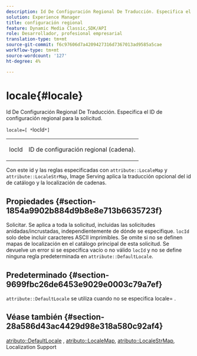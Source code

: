```yaml
---
description: Id De Configuración Regional De Traducción. Especifica el ID de configuración regional para la solicitud.
solution: Experience Manager
title: configuración regional
feature: Dynamic Media Classic,SDK/API
role: Desarrollador, profesional empresarial
translation-type: tm+mt
source-git-commit: f6c97606d7a4209427316d7367013ad9585a5cae
workflow-type: tm+mt
source-wordcount: '127'
ht-degree: 4%

---
```



# locale{#locale}

Id De Configuración Regional De Traducción. Especifica el ID de configuración regional para la solicitud.

`locale=[ *`locId`*]`

<table id="simpletable_C1899AD02C984ED3896B7620916637E7"> 
 <tr class="strow"> 
  <td class="stentry"> <p><span class="codeph"> <span class="varname"> locId</span></span> </p> </td> 
  <td class="stentry"> <p>ID de configuración regional (cadena). </p></td> 
 </tr> 
</table>

Con este id y las reglas especificadas con `attribute::LocaleMap` y `attribute::LocaleStrMap`, Image Serving aplica la traducción opcional del id de catálogo y la localización de cadenas.

## Propiedades {#section-1854a9902b884d9b8e8e713b6635723f}

Solicitar. Se aplica a toda la solicitud, incluidas las solicitudes anidadas/incrustadas, independientemente de dónde se especifique. `locId` solo debe incluir caracteres ASCII imprimibles. Se omite si no se definen mapas de localización en el catálogo principal de esta solicitud. Se devuelve un error si se especifica vacío o no válido `locId` y no se define ninguna regla predeterminada en `attribute::DefaultLocale`.

## Predeterminado {#section-9699fbc26de6453e9029e0003c79a7ef}

`attribute::DefaultLocale` se utiliza cuando no se especifica locale= .

## Véase también {#section-28a586d43ac4429d98e318a580c92af4}

[atributo::DefaultLocale](../../../../../is-api/image-catalog/image-serving-api-ref/c-image-catalog-reference/c-attributes-reference/r-defaultlocale.md#reference-69462ad9923f464f80c2c012342a6b6b) ,  [atributo::LocaleMap](../../../../../is-api/image-catalog/image-serving-api-ref/c-image-catalog-reference/c-attributes-reference/r-localemap.md#reference-49bbf598f8ea47c3a563755cef306318),  [atributo::LocaleStrMap](../../../../../is-api/image-catalog/image-serving-api-ref/c-image-catalog-reference/c-attributes-reference/r-localestrmap.md#reference-98c42070a4bc4baf92537132be2b5b1e), Localization Support
